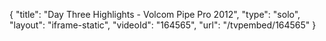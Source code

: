 {
    "title": "Day Three Highlights - Volcom Pipe Pro 2012",
    "type": "solo",
    "layout": "iframe-static",
    "videoId": "164565",
    "url": "\/tvpembed\/164565"
}